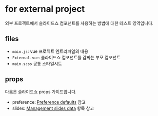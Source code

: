 # for external project

외부 프로젝트에서 슬라이드쇼 컴포넌트를 사용하는 방법에 대한 테스트 영역입니다.


## files

- `main.js`: vue 프로젝트 엔트리파일의 내용
- `External.vue`: 슬라이드쇼 컴포넌트를 감싸는 부모 컴포넌트
- `main.scss` 공통 스타일시트


## props

다음은 슬라이드쇼 props 가이드입니다.

- preference: [Preference defaults](https://github.com/redgoose-dev/slideshow/blob/main/src/store/defaults.js) 참고
- slides: [Management slides data](https://github.com/redgoose-dev/slideshow/tree/main#management-slides-data) 항목 참고
